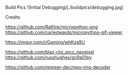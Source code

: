 Build Pics
!(Initial Debugging)[./buildpics/debugging.jpg]


Credits

https://github.com/Ratfink/micropython-png
https://github.com/carledwards/micropython-gif-viewer

https://imgur.com/r/Gaming/whKza9U

https://github.com/blaz-r/pi_pico_neopixel
https://github.com/russhughes/gc9a01py

https://github.com/remixer-dec/mpy-img-decoder
